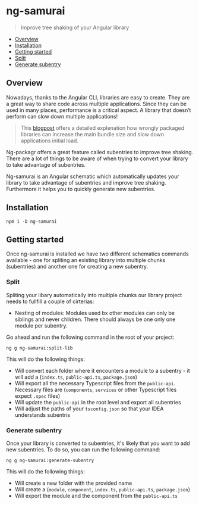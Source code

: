 # ng-samurai

> Improve tree shaking of your Angular library

- [Overview](#overview)
- [Installation](#installation)
- [Getting started](#getting-started)
- [Split](#split)
- [Generate subentry](#generate-subentry)

## Overview

Nowadays, thanks to the Angular CLI, libraries are easy to create. They are a great way to share code across multiple applications.
Since they can be used in many places, performance is a critical aspect. A library that doesn’t perform can slow down multiple applications!

> This [blogpost](https://medium.com/angular-in-depth/improve-spa-performance-by-splitting-your-angular-libraries-in-multiple-chunks-8c68103692d0) offers a detailed explenation how wrongly packaged libraries can increase the main bundle size and slow down applications initial load.

Ng-packagr offers a great feature called subentries to improve tree shaking. There are a lot of things to be aware of
when trying to convert your library to take advantage of subentries.

Ng-samurai is an Angular schematic which automatically updates your library to take advantage of subentries and improve
tree shaking. Furthermore it helps you to quickly generate new subentries.

## Installation

```
npm i -D ng-samurai
```

## Getting started

Once ng-samurai is installed we have two different schematics commands available - one for spliting an existing library
into multiple chunks (subentries) and another one for creating a new subentry.

### Split

Spliting your libary automatically into multiple chunks our library project needs to fullfill a couple of cirterias:

- Nesting of modules: Modules used bx other modules can only be siblings and never children. There should always be one
  only one module per subentry.

Go ahead and run the following command in the root of your project:

```
ng g ng-samurai:split-lib
```

This will do the following things:

- Will convert each folder where it encounters a module to a subentry - it will add a (`index.ts`, `public-api.ts`, `package.json`)
- Will export all the necessary Typescript files from the `public-api`. Necessary files are (`components`, `services` or other Typescript files expect `.spec` files)
- Will update the `public-api` in the root level and export all subentries
- Will adjust the paths of your `tsconfig.json` so that your IDEA understands subentris

### Generate subentry

Once your library is converted to subentries, it's likely that you want to add new subentries. To do so, you can run
the following command:

```
ng g ng-samurai:generate-subentry
```

This will do the following things:

- Will create a new folder with the provided name
- Will create a (`module`, `component`, `index.ts`, `public-api.ts`, `package.json`)
- Will export the module and the component from the `public-api.ts`
